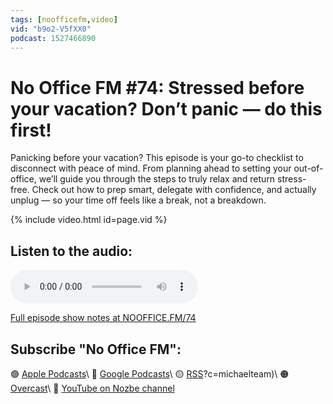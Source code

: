 ```yaml
---
tags: [noofficefm,video]
vid: "b9o2-V5fXX0"
podcast: 1527466890
---
```


# No Office FM #74: Stressed before your vacation? Don’t panic — do this first!

Panicking before your vacation? This episode is your go-to checklist to disconnect with peace of mind. From planning ahead to setting your out-of-office, we’ll guide you through the steps to truly relax and return stress-free. Check out how to prep smart, delegate with confidence, and actually unplug — so your time off feels like a break, not a breakdown.

{% include video.html id=page.vid %}

<!--More-->

## Listen to the audio:

<audio controls>
<source src="https://media.transistor.fm/b4cf167d/7dffd6ef.mp3" type="audio/mpeg">
</audio>



[Full episode show notes at NOOFFICE.FM/74](https://nooffice.fm/74)

## Subscribe "No Office FM":

🟣 [Apple Podcasts](https://podcasts.apple.com/podcast/no-office/id1527466890)\\
🔵 [Google Podcasts](https://podcasts.google.com/feed/aHR0cHM6Ly9mZWVkcy50cmFuc2lzdG9yLmZtL25vb2ZmaWNl)\\
🟡 [RSS](https://nozbe.com/nooffice.rss)?c=michaelteam)\\
🟠 [Overcast](https://overcast.fm/itunes1527466890/no-office)\\
🔴 [YouTube on Nozbe channel](https://youtube.com/NozbeCom)

<!--podcast: 1527466890-->

[n]: https://michael.gratis/nozbe
[np]: https://michael.gratis/nozbepersonal